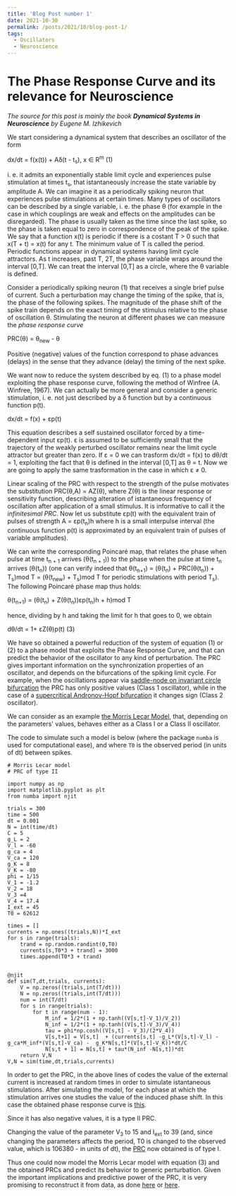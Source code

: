 ```yaml
---
title: 'Blog Post number 1'
date: 2021-10-30
permalink: /posts/2021/10/blog-post-1/
tags:
  - Oscillators
  - Neuroscience
---
```


The Phase Response Curve and its relevance for Neuroscience
==============================

*The source for this post is mainly the book **Dynamical Systems in Neuroscience** by Eugene M. Izhikevich*

We start considering  a dynamical system that describes an oscillator of the form 

dx/dt = f(x(t)) + A&delta;(t - t<sub>s</sub>), x ∈ R<sup>m</sup>  (1)

i. e. it admits an exponentially stable limit cycle and experiences pulse stimulation at times t<sub>s</sub>, that istantaneously increase the state variable by amplitude A. We can imagine it as a periodically spiking neuron that experiences pulse stimulations at certain times.
Many types of oscillators can be described by a single variable, i. e. the phase &theta; (for example in the case in which couplings are weak and effects on the amplitudes can be disregarded). The phase is usually taken as the time since the last spike, so the phase is taken equal to zero in correspondence of the peak of the spike.
We say that a function x(t) is periodic if there is a costant T > 0 such that x(T + t) = x(t) for any t. The minimum value of T is called the period. Periodic functions appear in dynamical systems having limit cycle attractors. As t increases, past T, 2T, the phase variable wraps around the interval \[0,T\]. We can treat the interval \[0,T\] as a circle, where the &theta; variable is defined.

Consider a periodically spiking neuron (1) that receives a single brief pulse of current. Such a perturbation may change the timing of the spike, that is, the phase of the following spikes. The magnitude of the phase shift of the spike train depends on the exact timing of the stimulus relative to the phase of oscillation &theta;. Stimulating the neuron at different phases we can measure the *phase response curve*

PRC(&theta;) = &theta;<sub>new</sub> - &theta;

Positive (negative) values of the function correspond to phase advances (delays) in the sense that they advance (delay) the timing of the next spike.

We want now to reduce the system described by eq. (1) to a phase model exploiting the phase response curve, following the method of Winfree (A. Winfree, 1967). 
We can actually be more general and consider a generic stimulation, i. e. not just described by a &delta; function but by a continuous function p(t).

dx/dt = f(x) + &epsilon;p(t)

This equation describes a self sustained oscillator forced by a time-dependent input &epsilon;p(t). &epsilon; is assumed to be sufficiently small that the trajectory of the weakly perturbed oscillator remains near the limit cycle attractor but greater than zero. 
If &epsilon; = 0 we can trasform dx/dt  = f(x) to d&theta;/dt = 1, exploiting the fact that &theta; is defined in the interval \[0,T\] as &theta; = t.
Now we are going to apply the same trasformation in the case in which &epsilon; ≠ 0.

Linear scaling of the PRC with respect to the strength of the pulse motivates the substitution PRC(&theta;,A) = AZ(&theta;), where Z(&theta;) is the linear response or sensitivity function, describing alteration of istantaneous frequency of oscillation after application of a small stimulus. It is informative to call it the *infinitesimal PRC*.
Now let us substitute &epsilon;p(t) with the equivalent train of pulses of strength A = &epsilon;p(t<sub>n</sub>)h where h is a small interpulse interval (the continuous function p(t) is approximated by an equivalent train of pulses of variable amplitudes).

We can write the corresponding Poincaré map, that relates the phase when pulse at time t<sub>n + 1</sub> arrives (&theta;(t<sub>n + 1</sub>)) to the phase when the pulse at time t<sub>n</sub> arrives (&theta;(t<sub>n</sub>)) (one can verify indeed that &theta;(t<sub>n+1</sub>) = (&theta;(t<sub>n</sub>) + PRC(&theta;(t<sub>n</sub>)) + T<sub>s</sub>)mod T  = (&theta;(t<sub>new</sub>) + T<sub>s</sub>)mod T for periodic stimulations with period T<sub>s</sub>). The following Poincaré phase map thus holds:

&theta;(t<sub>n+1</sub>) = (&theta;(t<sub>n</sub>) + Z(&theta;(t<sub>n</sub>))&epsilon;p(t<sub>n</sub>)h + h)mod T 

hence, dividing by h and taking the limit for h that goes to 0, we obtain

d&theta;/dt = 1+ &epsilon;Z(&theta;)p(t) (3)

We have so obtained a powerful reduction of the system of equation (1) or (2) to a phase model that exploits the Phase Response Curve, and that can predict the behavior of the oscillator to any kind of perturbation.
The PRC gives important information on the synchronization properties of an oscillator, and depends on the bifurcations of the spiking limit cycle.
For example, when the oscillations appear via [saddle-node on invariant circle bifurcation](http://www.scholarpedia.org/article/Saddle-node_bifurcation) the PRC has only positive values (Class 1 oscillator), while in the case of a [supercritical Andronov-Hopf bifurcation](http://www.scholarpedia.org/article/Andronov-Hopf_bifurcation) it changes sign (Class 2 oscillator).

We can consider as an example [the Morris Lecar Model](http://www.scholarpedia.org/article/Morris-Lecar_model), that, depending on the parameters' values, behaves either as a Class I or a Class II oscillator.

The code to simulate such a model is below (where the package ```numba``` is used for computational ease), and where ```T0``` is the observed period (in units of dt) between spikes.

```
# Morris Lecar model
# PRC of type II

import numpy as np
import matplotlib.pyplot as plt
from numba import njit

trials = 300
time = 500
dt = 0.001
N = int(time/dt)
C = 5
g_L = 2
V_l = -60
g_ca = 4
V_ca = 120
g_K = 8
V_K = -80 
phi = 1/15
V_1 = -1.2
V_2 = 18 
V_3 =4
V_4 = 17.4
I_ext = 45
T0 = 62612

times = []
currents = np.ones((trials,N))*I_ext
for s in range(trials):
    trand = np.random.randint(0,T0)
    currents[s,T0*3 + trand] = 3000
    times.append(T0*3 + trand)


@njit
def sim(T,dt,trials, currents):
    V = np.zeros((trials,int(T/dt)))
    N = np.zeros((trials,int(T/dt)))
    num = int(T/dt)
    for s in range(trials):
        for t in range(num - 1):
            M_inf = 1/2*(1 + np.tanh((V[s,t]-V_1)/V_2))
            N_inf = 1/2*(1 + np.tanh((V[s,t]-V_3)/V_4))
            tau = phi*np.cosh((V[s,t] - V_3)/(2*V_4))
            V[s,t+1] = V[s,t]  + (currents[s,t] -g_L*(V[s,t]-V_l) - g_ca*M_inf*(V[s,t]-V_ca) -  g_K*N[s,t]*(V[s,t]-V_K))*dt/C
            N[s,t + 1] = N[s,t] + tau*(N_inf -N[s,t])*dt
    return V,N
V,N = sim(time,dt,trials,currents)
```
In order to get the PRC, in the above lines of codes the value of the external current is increased at random times in order to simulate istantaneous stimulations. After simulating the model, for each phase at which the stimulation arrives one studies the value of the induced phase shift. In this case the obtained phase response curve is [this](https://raw.githubusercontent.com/benedetta-mariani/benedetta-mariani.github.io/master/images/PRCtypeII.png).

Since it has also negative values, it is a type II PRC.

Changing the value of the parameter V<sub>3</sub> to 15 and I<sub>ext</sub> to 39 (and, since changing the parameters affects the period, T0 is changed to the observed value, which is 106380 -  in units of dt), the [PRC](https://raw.githubusercontent.com/benedetta-mariani/benedetta-mariani.github.io/master/images/PRCtypeI.png) now obtained is of type I.

Thus one could now model the Morris Lecar model with equation (3) and the obtained PRCs and predict its behavior to generic perturbation. Given the important implications and predictive power of the PRC, it is very promising to reconstruct it from data, as done [here](https://journals.aps.org/pre/abstract/10.1103/PhysRevE.76.061912) or [here](https://journals.aps.org/prl/abstract/10.1103/PhysRevLett.94.158101).
